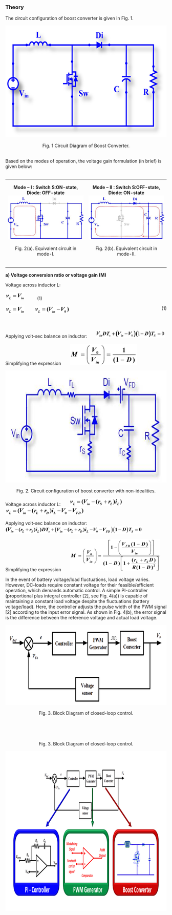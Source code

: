 ### Theory

The circuit configuration of boost converter is given in Fig. 1.

<center>
  <img src="images/th1.jpg" height="350px">
  
Fig. 1 Circuit Diagram of Boost Converter.

</center>
<br>
Based on the modes of operation, the voltage gain formulation (in brief) is given below:
<br><br>

<table border="0" align="center" style="width:100%; border:none;">
  <tr>
<td style="width:50%">
<center>
  
**Mode – I :  Switch S:ON-state, Diode: OFF-state**
<br>
<img src="images/th2.jpg">
<br><br>
Fig. 2(a). Equivalent circuit in mode-I.
<br><br>
</center>
</td>
<td style="width:50%">
  
<center>
  
**Mode – II :  Switch S:OFF-state, Diode: ON-state**
<br>
<img src="images/th3.jpg">
<br><br>
Fig. 2(b). Equivalent circuit in mode-II.
<br><br>
</center> 
    </td>
  </tr>
</table>

**a) Voltage conversion ratio or voltage gain (M)**

Voltage across inductor L:

<img src="images/th4.png" height="25px">&nbsp;&nbsp;&nbsp;&nbsp;&nbsp;&nbsp;&nbsp;&nbsp;&nbsp;&nbsp;(1)

<div style="float: left;">
  <img src="images/th4.png" height="25px">
      </div>
<div style="float: right;">
  &nbsp;&nbsp;&nbsp;&nbsp;&nbsp;&nbsp;&nbsp;&nbsp;&nbsp;&nbsp;(1)
      </div>
      





&nbsp;&nbsp;&nbsp;&nbsp;&nbsp;&nbsp;&nbsp; <img src="images/th5.png" height="25px">

<br><br>
Applying volt-sec balance on inductor: &nbsp;&nbsp;&nbsp;&nbsp;&nbsp; <img src="images/th6.png" height="25px">
<br><br>
Simplifying the expression &nbsp;&nbsp;&nbsp;&nbsp;&nbsp; <img src="images/th7.png" height="65px">

<center>
  
<img src="images/th8.jpg" height="350px">

Fig. 2.  Circuit configuration of boost converter with non-idealities.

</center>

Voltage across inductor L: &nbsp;&nbsp;&nbsp;&nbsp;&nbsp; <img src="images/th9.png" height="25px"> &nbsp;&nbsp;&nbsp;&nbsp;&nbsp;&nbsp;&nbsp; <img src="images/th10.png" height="25px">

Applying volt-sec balance on inductor: &nbsp;&nbsp;&nbsp;&nbsp;&nbsp; <img src="images/th11.png" height="25px">

Simplifying the expression &nbsp;&nbsp;&nbsp;&nbsp;&nbsp; <img src="images/th12.png" height="100px">

In the event of battery voltage/load fluctuations, load voltage varies. However, DC-loads require constant voltage for their feasible/efficient operation, which demands automatic control. A simple PI-controller (proportional plus integral controller [2], see Fig. 4(a)) is capable of maintaining a constant load voltage despite  the fluctuations (battery voltage/load). Here, the controller adjusts the pulse width of the PWM signal [2] according to the input error signal. As shown in Fig. 4(b), the error signal is the difference between the reference voltage and actual load voltage.

<center>
  
<img src="images/th13.png" height="250px">

Fig. 3.  Block Diagram of closed-loop control.

</center>
<br><br><br>
<center>

Fig. 3.  Block Diagram of closed-loop control.
  
<img src="images/th14.png" height="500px">

</center>
